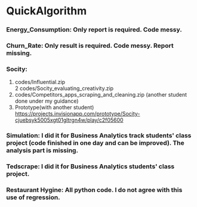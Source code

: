 # QuickAlgorithm


### Energy_Consumption: Only report is required. Code messy.
### Churn_Rate: Only result is required. Code messy. Report missing.
### Socity:
1. codes/Influential.zip  
2  codes/Socity_evaluating_creativity.zip  
3. codes/Competitors_apps_scraping_and_cleaning.zip (another student done under my guidance)  
4. Prototype(with another student) https://projects.invisionapp.com/prototype/Socity-cjuebsyk5005xgt01gltrgn4w/play/c2f05600

### Simulation: I did it for Business Analytics track students' class project (code finished in one day and can be improved). The analysis part is missing.
### Tedscrape: I did it for Business Analytics students' class project. 
### Restaurant Hygine: All python code. I do not agree with this use of regression.
